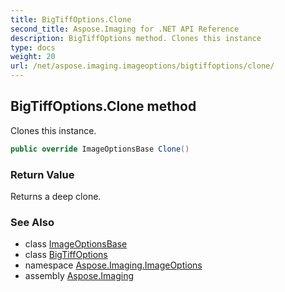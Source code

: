 ```yaml
---
title: BigTiffOptions.Clone
second_title: Aspose.Imaging for .NET API Reference
description: BigTiffOptions method. Clones this instance
type: docs
weight: 20
url: /net/aspose.imaging.imageoptions/bigtiffoptions/clone/
---
```

## BigTiffOptions.Clone method

Clones this instance.

```csharp
public override ImageOptionsBase Clone()
```

### Return Value

Returns a deep clone.

### See Also

* class [ImageOptionsBase](../../../aspose.imaging/imageoptionsbase/)
* class [BigTiffOptions](../)
* namespace [Aspose.Imaging.ImageOptions](../../bigtiffoptions/)
* assembly [Aspose.Imaging](../../../)



